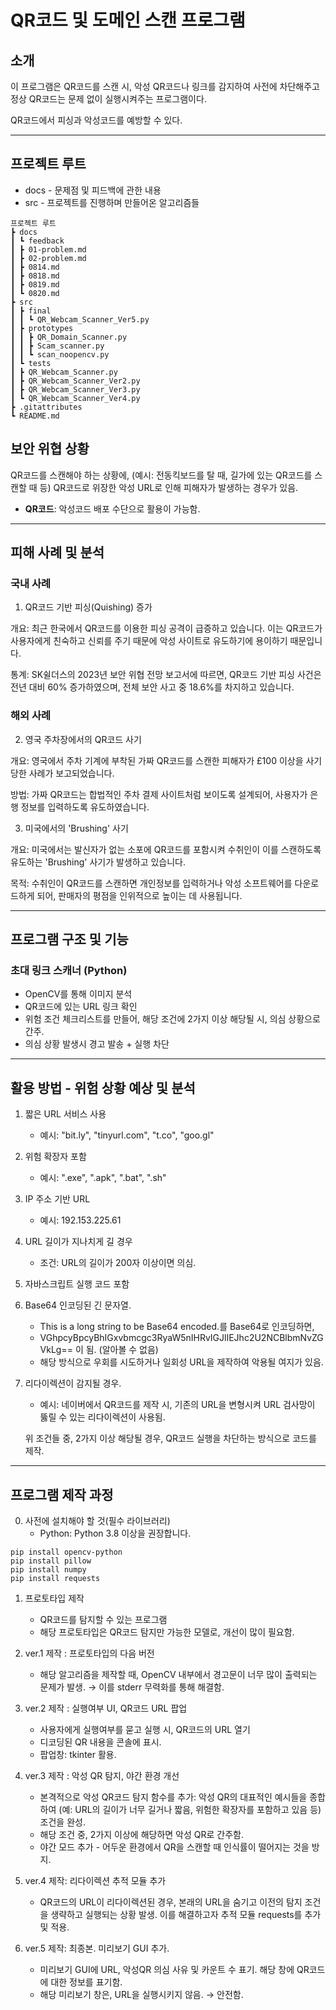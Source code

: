 # QR코드 및 도메인 스캔 프로그램

## 소개
이 프로그램은 QR코드를 스캔 시, 
악성 QR코드나 링크를 감지하여 사전에 차단해주고 
정상 QR코드는 문제 없이 실행시켜주는 프로그램이다.  

QR코드에서 피싱과 악성코드를 예방할 수 있다.

---

## 프로젝트 루트
   -  docs - 문제점 및 피드백에 관한 내용
   -  src - 프로젝트를 진행하며 만들어온 알고리즘들
```
프로젝트 루트
┣ docs
┃ ┗ feedback
┃ ┣ 01-problem.md
┃ ┣ 02-problem.md
┃ ┣ 0814.md
┃ ┣ 0818.md
┃ ┣ 0819.md
┃ ┗ 0820.md
┣ src
┃ ┣ final
┃ ┃ ┗ QR_Webcam_Scanner_Ver5.py
┃ ┣ prototypes
┃ ┃ ┣ QR_Domain_Scanner.py
┃ ┃ ┣ Scam_scanner.py
┃ ┃ ┗ scan_noopencv.py
┃ ┗ tests
┃ ┣ QR_Webcam_Scanner.py
┃ ┣ QR_Webcam_Scanner_Ver2.py
┃ ┣ QR_Webcam_Scanner_Ver3.py
┃ ┗ QR_Webcam_Scanner_Ver4.py
┣ .gitattributes
┗ README.md
```

## 보안 위협 상황
QR코드를 스캔해야 하는 상황에,
(예시: 전동킥보드를 탈 때, 길가에 있는 QR코드를 스캔할 때 등)
QR코드로 위장한 악성 URL로 인해 피해자가 발생하는 경우가 있음.

- **QR코드**: 악성코드 배포 수단으로 활용이 가능함.

---

## 피해 사례 및 분석

### 국내 사례
1. QR코드 기반 피싱(Quishing) 증가

개요: 최근 한국에서 QR코드를 이용한 피싱 공격이 급증하고 있습니다. 
이는 QR코드가 사용자에게 친숙하고 신뢰를 주기 때문에 악성 사이트로 유도하기에 용이하기 때문입니다.

통계: SK쉴더스의 2023년 보안 위협 전망 보고서에 따르면, QR코드 기반 피싱 사건은 전년 대비 60% 증가하였으며, 
전체 보안 사고 중 18.6%를 차지하고 있습니다.

### 해외 사례
2. 영국 주차장에서의 QR코드 사기

개요: 영국에서 주차 기계에 부착된 가짜 QR코드를 스캔한 피해자가 £100 이상을 사기당한 사례가 보고되었습니다.

방법: 가짜 QR코드는 합법적인 주차 결제 사이트처럼 보이도록 설계되어, 
사용자가 은행 정보를 입력하도록 유도하였습니다.

3. 미국에서의 'Brushing' 사기

개요: 미국에서는 발신자가 없는 소포에 QR코드를 포함시켜 수취인이 이를 스캔하도록 유도하는
'Brushing' 사기가 발생하고 있습니다.

목적: 수취인이 QR코드를 스캔하면 개인정보를 입력하거나 악성 소프트웨어를 다운로드하게 되어,
판매자의 평점을 인위적으로 높이는 데 사용됩니다.

---

## 프로그램 구조 및 기능

### 초대 링크 스캐너 (Python)
- OpenCV를 통해 이미지 분석
- QR코드에 있는 URL 링크 확인
- 위험 조건 체크리스트를 만들어, 해당 조건에 2가지 이상 해당될 시, 의심 상황으로 간주.  
- 의심 상황 발생시 경고 발송 + 실행 차단


---

## 활용 방법 - 위험 상황 예상 및 분석
1. 짧은 URL 서비스 사용
   - 예시: "bit.ly", "tinyurl.com", "t.co", "goo.gl"
2. 위험 확장자 포함
   - 예시: ".exe", ".apk", ".bat", ".sh"
3. IP 주소 기반 URL
   - 예시: 192.153.225.61 
4. URL 길이가 지나치게 길 경우
   - 조건: URL의 길이가 200자 이상이면 의심.
5. 자바스크립트 실행 코드 포함
6. Base64 인코딩된 긴 문자열.
   - This is a long string to be Base64 encoded.를 Base64로 인코딩하면,
   - VGhpcyBpcyBhIGxvbmcgc3RyaW5nIHRvIGJlIEJhc2U2NCBlbmNvZGVkLg== 이 됨. (알아볼 수 없음)
   -  해당 방식으로 우회를 시도하거나 일회성 URL을 제작하여 악용될 여지가 있음.
7. 리다이렉션이 감지될 경우.
   - 예시: 네이버에서 QR코드를 제작 시, 기존의 URL을 변형시켜 URL 검사망이 뚫릴 수 있는 리다이렉션이 사용됨.
   
   위 조건들 중, 2가지 이상 해당될 경우, 
   QR코드 실행을 차단하는 방식으로 코드를 제작.

---

## 프로그램 제작 과정
0. 사전에 설치해야 할 것(필수 라이브러리)
   - Python: Python 3.8 이상을 권장합니다.
```
pip install opencv-python
pip install pillow
pip install numpy
pip install requests
```

1. 프로토타입 제작 
   - QR코드를 탐지할 수 있는 프로그램
   - 해당 프로토타입은 QR코드 탐지만 가능한 모델로, 개선이 많이 필요함.

2. ver.1 제작 : 프로토타입의 다음 버전
   - 해당 알고리즘을 제작할 때, OpenCV 내부에서 경고문이 너무 많이 출력되는 문제가 발생.
   → 이를 stderr 무력화를 통해 해결함.

3. ver.2 제작 : 실행여부 UI, QR코드 URL 팝업
   - 사용자에게 실행여부를 묻고 실행 시, QR코드의 URL 열기
   - 디코딩된 QR 내용을 콘솔에 표시.
   - 팝업창: tkinter 활용.

4. ver.3 제작 : 악성 QR 탐지, 야간 환경 개선
   - 본격적으로 악성 QR코드 탐지 함수를 추가: 악성 QR의 대표적인 예시들을 종합하여 (예: URL의 길이가 너무 길거나 짧음, 위험한 확장자를 포함하고 있음 등) 조건을 완성.
   - 해당 조건 중, 2가지 이상에 해당하면 악성 QR로 간주함.
   - 야간 모드 추가 - 어두운 환경에서 QR을 스캔할 때
   인식률이 떨어지는 것을 방지.

5. ver.4 제작: 리다이렉션 추적 모듈 추가
   - QR코드의 URL이 리다이렉션된 경우, 본래의 URL을 숨기고
   이전의 탐지 조건을 생략하고 실행되는 상황 발생. 이를 해결하고자 추적 모듈 requests를 추가 및 적용.

6. ver.5 제작: 최종본. 미리보기 GUI 추가.
   - 미리보기 GUI에 URL, 악성QR 의심 사유 및 카운트 수 표기.
      해당 창에 QR코드에 대한 정보를 표기함.
   - 해당 미리보기 창은, URL을 실행시키지 않음. → 안전함.
   